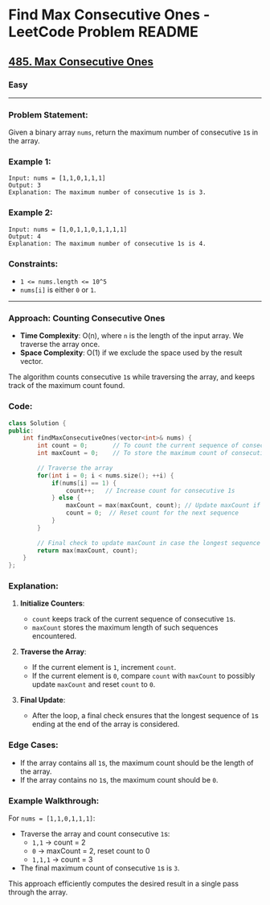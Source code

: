 # Find Max Consecutive Ones - LeetCode Problem README

<h2><a href="https://leetcode.com/problems/max-consecutive-ones/">485. Max Consecutive Ones</a></h2><h3>Easy</h3><hr>

### Problem Statement:
Given a binary array `nums`, return the maximum number of consecutive `1`s in the array.

### Example 1:
```
Input: nums = [1,1,0,1,1,1]
Output: 3
Explanation: The maximum number of consecutive 1s is 3.
```

### Example 2:
```
Input: nums = [1,0,1,1,0,1,1,1,1]
Output: 4
Explanation: The maximum number of consecutive 1s is 4.
```

### Constraints:
- `1 <= nums.length <= 10^5`
- `nums[i]` is either `0` or `1`.

---

### Approach: Counting Consecutive Ones
- **Time Complexity**: O(n), where `n` is the length of the input array. We traverse the array once.
- **Space Complexity**: O(1) if we exclude the space used by the result vector.

The algorithm counts consecutive `1`s while traversing the array, and keeps track of the maximum count found.

### Code:
```cpp
class Solution {
public:
    int findMaxConsecutiveOnes(vector<int>& nums) {
        int count = 0;       // To count the current sequence of consecutive 1s
        int maxCount = 0;    // To store the maximum count of consecutive 1s
        
        // Traverse the array
        for(int i = 0; i < nums.size(); ++i) {
            if(nums[i] == 1) {
                count++;   // Increase count for consecutive 1s
            } else {
                maxCount = max(maxCount, count); // Update maxCount if needed
                count = 0;  // Reset count for the next sequence
            }
        }
        
        // Final check to update maxCount in case the longest sequence ends at the end of the array
        return max(maxCount, count);
    }
};
```

### Explanation:
1. **Initialize Counters**:
   - `count` keeps track of the current sequence of consecutive `1`s.
   - `maxCount` stores the maximum length of such sequences encountered.

2. **Traverse the Array**:
   - If the current element is `1`, increment `count`.
   - If the current element is `0`, compare `count` with `maxCount` to possibly update `maxCount` and reset `count` to `0`.

3. **Final Update**:
   - After the loop, a final check ensures that the longest sequence of `1`s ending at the end of the array is considered.

### Edge Cases:
- If the array contains all `1`s, the maximum count should be the length of the array.
- If the array contains no `1`s, the maximum count should be `0`.

### Example Walkthrough:
For `nums = [1,1,0,1,1,1]`:
- Traverse the array and count consecutive `1`s:
  - `1,1` → count = 2
  - `0` → maxCount = 2, reset count to 0
  - `1,1,1` → count = 3
- The final maximum count of consecutive `1`s is `3`.

This approach efficiently computes the desired result in a single pass through the array.